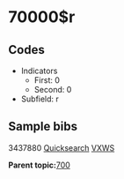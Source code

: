 # 70000$r

## Codes

-   Indicators
    -   First: 0
    -   Second: 0
-   Subfield: r

## Sample bibs

3437880 [Quicksearch](https://search.library.yale.edu/catalog/3437880) [VXWS](http://prodorbis.library.yale.edu:7014/vxws/GetHoldingsService?bibId=3437880)

**Parent topic:**[700](../../tags/700/700.md)

